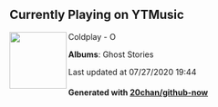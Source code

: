 ## Currently Playing on YTMusic

[<img align="left" width="100" src="https://lh3.googleusercontent.com/FrPId047QbNpFZfEtUJQDTC2-MGkgo4JPzasmIkdvFLjbQGNppcmRdOFXo6c3swTP_iP-ozTXhu8OBRSOw">](https://music.youtube.com/channel/UCIaFw5VBEK8qaW6nRpx_qnw)

Coldplay - O

**Albums**: Ghost Stories

Last updated at 07/27/2020 19:44

#### Generated with [20chan/github-now](https://github.com/20chan/github-now)


<!--
**20chan/20chan** is a ✨ _special_ ✨ repository because its `README.md` (this file) appears on your GitHub profile.

Here are some ideas to get you started:

- 🔭 I’m currently working on ...
- 🌱 I’m currently learning ...
- 👯 I’m looking to collaborate on ...
- 🤔 I’m looking for help with ...
- 💬 Ask me about ...
- 📫 How to reach me: ...
- 😄 Pronouns: ...
- ⚡ Fun fact: ...
-->
